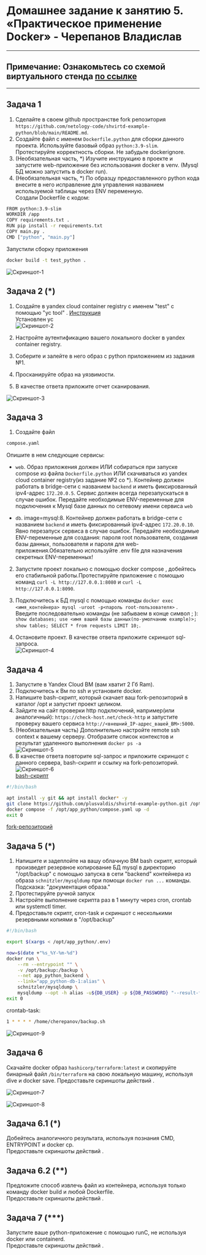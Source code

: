 # Домашнее задание к занятию 5. «Практическое применение Docker» - Черепанов Владислав


---
## Примечание: Ознакомьтесь со схемой виртуального стенда [по ссылке](https://github.com/netology-code/shvirtd-example-python/blob/main/schema.pdf)

---

## Задача 1
1. Сделайте в своем github пространстве fork репозитория ```https://github.com/netology-code/shvirtd-example-python/blob/main/README.md```.   
2. Создайте файл с именем ```Dockerfile.python``` для сборки данного проекта. Используйте базовый образ ```python:3.9-slim```. Протестируйте корректность сборки. Не забудьте dockerignore.
3. (Необязательная часть, *) Изучите инструкцию в проекте и запустите web-приложение без использования docker в venv. (Mysql БД можно запустить в docker run).
4. (Необязательная часть, *) По образцу предоставленного python кода внесите в него исправление для управления названием используемой таблицы через ENV переменную.  
Создали Dockerfile с кодом:  

```bash
FROM python:3.9-slim
WORKDIR /app
COPY requirements.txt .
RUN pip install -r requirements.txt
COPY main.py .
CMD ["python", "main.py"]
```

Запустили сборку приложения 
```bash
docker build -t test_python .
```  

![Скриншот-1](https://github.com/plusvaldis/shvirtd-example-python/blob/main/images/1.png)

## Задача 2 (*)
1. Создайте в yandex cloud container registry с именем "test" с помощью "yc tool" . [Инструкция](https://cloud.yandex.ru/ru/docs/container-registry/quickstart/?from=int-console-help)  
Установлен ус  
![Скриншот-2](https://github.com/plusvaldis/shvirtd-example-python/blob/main/images/2.png)  

2. Настройте аутентификацию вашего локального docker в yandex container registry.
3. Соберите и залейте в него образ с python приложением из задания №1.
4. Просканируйте образ на уязвимости.
5. В качестве ответа приложите отчет сканирования.  

![Скриншот-3](https://github.com/plusvaldis/shvirtd-example-python/blob/main/images/3.png) 

## Задача 3
1. Создайте файл  
```bash 
compose.yaml
```  
Опишите в нем следующие сервисы: 

- ```web```. Образ приложения должен ИЛИ собираться при запуске compose из файла ```Dockerfile.python``` ИЛИ скачиваться из yandex cloud container registry(из задание №2 со *). Контейнер должен работать в bridge-сети с названием ```backend``` и иметь фиксированный ipv4-адрес ```172.20.0.5```. Сервис должен всегда перезапускаться в случае ошибок.
Передайте необходимые ENV-переменные для подключения к Mysql базе данных по сетевому имени сервиса ```web``` 

- ```db```. image=mysql:8. Контейнер должен работать в bridge-сети с названием ```backend``` и иметь фиксированный ipv4-адрес ```172.20.0.10```. Явно перезапуск сервиса в случае ошибок. Передайте необходимые ENV-переменные для создания: пароля root пользователя, создания базы данных, пользователя и пароля для web-приложения.Обязательно используйте .env file для назначения секретных ENV-переменных!

2. Запустите проект локально с помощью docker compose , добейтесь его стабильной работы.Протестируйте приложение с помощью команд ```curl -L http://127.0.0.1:8080``` и ```curl -L http://127.0.0.1:8090```.

5. Подключитесь к БД mysql с помощью команды ```docker exec <имя_контейнера> mysql -uroot -p<пароль root-пользователя>``` . Введите последовательно команды (не забываем в конце символ ; ): ```show databases; use <имя вашей базы данных(по-умолчанию example)>; show tables; SELECT * from requests LIMIT 10;```.

6. Остановите проект. В качестве ответа приложите скриншот sql-запроса.  
![Скриншот-4](https://github.com/plusvaldis/shvirtd-example-python/blob/main/images/4.png) 


## Задача 4
1. Запустите в Yandex Cloud ВМ (вам хватит 2 Гб Ram).
2. Подключитесь к Вм по ssh и установите docker.
3. Напишите bash-скрипт, который скачает ваш fork-репозиторий в каталог /opt и запустит проект целиком.
4. Зайдите на сайт проверки http подключений, например(или аналогичный): ```https://check-host.net/check-http``` и запустите проверку вашего сервиса ```http://<внешний_IP-адрес_вашей_ВМ>:5000```.
5. (Необязательная часть) Дополнительно настройте remote ssh context к вашему серверу. Отобразите список контекстов и результат удаленного выполнения ```docker ps -a```  
![Скриншот-5](https://github.com/plusvaldis/shvirtd-example-python/blob/main/images/5.png)  
6. В качестве ответа повторите  sql-запрос и приложите скриншот с данного сервера, bash-скрипт и ссылку на fork-репозиторий.  
![Скриншот-6](https://github.com/plusvaldis/shvirtd-example-python/blob/main/images/6.png)  
[bash-скрипт](https://github.com/plusvaldis/shvirtd-example-python/blob/main/install_python_v2.sh)  
```bash
#!/bin/bash

apt install -y git && apt install docker* -y
git clone https://github.com/plusvaldis/shvirtd-example-python.git /opt/app_python
docker compose -f /opt/app_python/compose.yaml up -d
exit 0
```
[fork-репозиторий](https://github.com/plusvaldis/shvirtd-example-python/tree/main)

## Задача 5 (*)
1. Напишите и задеплойте на вашу облачную ВМ bash скрипт, который произведет резервное копирование БД mysql в директорию "/opt/backup" с помощью запуска в сети "backend" контейнера из образа ```schnitzler/mysqldump``` при помощи ```docker run ...``` команды. Подсказка: "документация образа."
2. Протестируйте ручной запуск
3. Настройте выполнение скрипта раз в 1 минуту через cron, crontab или systemctl timer.
4. Предоставьте скрипт, cron-task и скриншот с несколькими резервными копиями в "/opt/backup"  
```bash
#!/bin/bash

export $(xargs < /opt/app_python/.env)

now=$(date +"%s_%Y-%m-%d")
docker run \
    --rm --entrypoint "" \
    -v /opt/backup:/backup \
    --net app_python_backend \
    --link="app_python-db-1:alias" \
    schnitzler/mysqldump \
    mysqldump --opt -h alias -u${DB_USER} -p ${DB_PASSWORD} "--result-file=/backup/${now}_${DB_NAME}.sql" ${DB_NAME}
exit 0
```  
crontab-task:
```bash
1 * * * * /home/cherepanov/backup.sh
```  
![Скриншот-9](https://github.com/plusvaldis/shvirtd-example-python/blob/main/images/9.png)



## Задача 6
Скачайте docker образ ```hashicorp/terraform:latest``` и скопируйте бинарный файл ```/bin/terraform``` на свою локальную машину, используя dive и docker save.
Предоставьте скриншоты  действий .  

![Скриншот-7](https://github.com/plusvaldis/shvirtd-example-python/blob/main/images/7.png)  

![Скриншот-8](https://github.com/plusvaldis/shvirtd-example-python/blob/main/images/8.png)

## Задача 6.1 (*)
Добейтесь аналогичного результата, используя познания  CMD, ENTRYPOINT и docker cp.  
Предоставьте скриншоты  действий .

## Задача 6.2 (**)
Предложите способ извлечь файл из контейнера, используя только команду docker build и любой Dockerfile.  
Предоставьте скриншоты  действий .

## Задача 7 (***)
Запустите ваше python-приложение с помощью runC, не используя docker или containerd.  
Предоставьте скриншоты  действий .